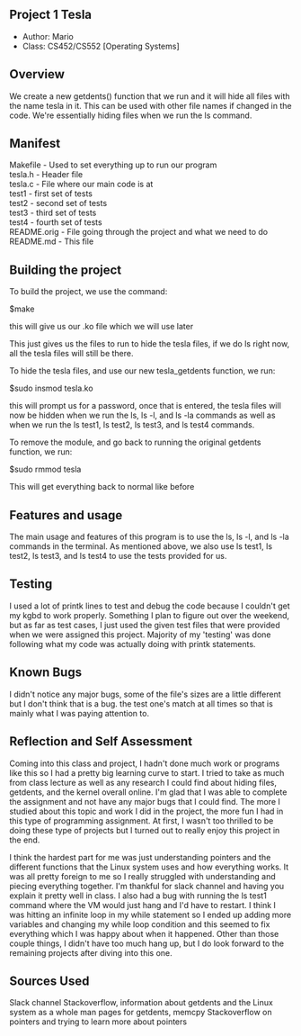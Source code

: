 ## Project 1 Tesla

* Author: Mario 
* Class: CS452/CS552 [Operating Systems]

## Overview

We create a new getdents() function that we run and it will hide all files 
with the name tesla in it. This can be used with other file names if changed
in the code. We're essentially hiding files when we run the ls command.

## Manifest

Makefile - Used to set everything up to run our program  
tesla.h - Header file  
tesla.c - File where our main code is at  
test1 - first set of tests  
test2 - second set of tests  
test3 - third set of tests  
test4 - fourth set of tests  
README.orig - File going through the project and what we need to do  
README.md - This file  

## Building the project

To build the project, we use the command:

$make

this will give us our .ko file which we will use later

This just gives us the files to run to hide the tesla files, if we do 
ls right now, all the tesla files will still be there.

To hide the tesla files, and use our new tesla_getdents function, we run:

$sudo insmod tesla.ko

this will prompt us for a password, once that is entered, the tesla files
will now be hidden when we run the ls, ls -l, and ls -la commands as well
as when we run the ls test1, ls test2, ls test3, and ls test4 commands.

To remove the module, and go back to running the original getdents function,
we run:

$sudo rmmod tesla

This will get everything back to normal like before

## Features and usage

The main usage and features of this program is to use the ls, ls -l, and 
ls -la commands in the terminal. As mentioned above, we also use ls test1, 
ls test2, ls test3, and ls test4 to use the tests provided for us.

## Testing

I used a lot of printk lines to test and debug the code because I couldn't 
get my kgbd to work properly. Something I plan to figure out over the weekend,
but as far as test cases, I just used the given test files that were provided 
when we were assigned this project. Majority of my 'testing' was done following 
what my code was actually doing with printk statements. 

## Known Bugs

I didn't notice any major bugs, some of the file's sizes are a little different 
but I don't think that is a bug. the test one's match at all times so that is 
mainly what I was paying attention to.

## Reflection and Self Assessment

Coming into this class and project, I hadn't done much work or programs like this 
so I had a pretty big learning curve to start. I tried to take as much from class 
lecture as well as any research I could find about hiding files, getdents, and the 
kernel overall online. I'm glad that I was able to complete the assignment 
and not have any major bugs that I could find. The more I studied about this 
topic and work I did in the project, the more fun I had in this type of
programming assignment. At first, I wasn't too thrilled to be doing these type 
of projects but I turned out to really enjoy this project in the end.

I think the hardest part for me was just understanding pointers and the different 
functions that the Linux system uses and how everything works. It was all pretty 
foreign to me so I really struggled with understanding and piecing everything 
together. I'm thankful for slack channel and having you explain it pretty 
well in class. I also had a bug with running the ls test1 command where the VM would 
just hang and I'd have to restart. I think I was hitting an infinite loop in my while 
statement so I ended up adding more variables and changing my while loop condition and 
this seemed to fix everything which I was happy about when it happened. Other 
than those couple things, I didn't have too much hang up, but I do look forward 
to the remaining projects after diving into this one. 

## Sources Used

Slack channel
Stackoverflow, information about getdents and the Linux system as a whole
man pages for getdents, memcpy
Stackoverflow on pointers and trying to learn more about pointers
